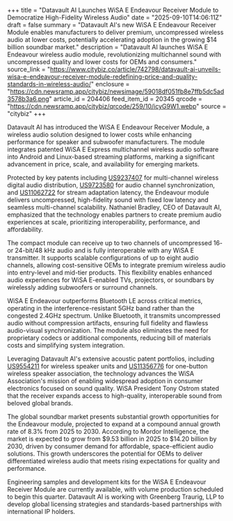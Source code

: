 +++
title = "Datavault AI Launches WiSA E Endeavour Receiver Module to Democratize High-Fidelity Wireless Audio"
date = "2025-09-10T14:06:11Z"
draft = false
summary = "Datavault AI's new WiSA E Endeavour Receiver Module enables manufacturers to deliver premium, uncompressed wireless audio at lower costs, potentially accelerating adoption in the growing $14 billion soundbar market."
description = "Datavault AI launches WiSA E Endeavour wireless audio module, revolutionizing multichannel sound with uncompressed quality and lower costs for OEMs and consumers."
source_link = "https://www.citybiz.co/article/742798/datavault-ai-unveils-wisa-e-endeavour-receiver-module-redefining-price-and-quality-standards-in-wireless-audio/"
enclosure = "https://cdn.newsramp.app/citybiz/newsimage/59018df051fb8e7ffb5dc5ad3578b3a6.png"
article_id = 204406
feed_item_id = 20345
qrcode = "https://cdn.newsramp.app/citybiz/qrcode/259/10/icyG9W1.webp"
source = "citybiz"
+++

<p>Datavault AI has introduced the WiSA E Endeavour Receiver Module, a wireless audio solution designed to lower costs while enhancing performance for speaker and subwoofer manufacturers. The module integrates patented WiSA E Express multichannel wireless audio software into Android and Linux-based streaming platforms, marking a significant advancement in price, scale, and availability for emerging markets.</p><p>Protected by key patents including <a href="https://patents.google.com/patent/US9237407" rel="nofollow" target="_blank">US9237407</a> for multi-channel wireless digital audio distribution, <a href="https://patents.google.com/patent/US9723580" rel="nofollow" target="_blank">US9723580</a> for audio channel synchronization, and <a href="https://patents.google.com/patent/US11062722" rel="nofollow" target="_blank">US11062722</a> for stream adaptation latency, the Endeavour module delivers uncompressed, high-fidelity sound with fixed low latency and seamless multi-channel scalability. Nathaniel Bradley, CEO of Datavault AI, emphasized that the technology enables partners to create premium audio experiences at scale, prioritizing interoperability, performance, and affordability.</p><p>The compact module can receive up to two channels of uncompressed 16- or 24-bit/48 kHz audio and is fully interoperable with any WiSA E transmitter. It supports scalable configurations of up to eight audio channels, allowing cost-sensitive OEMs to integrate premium wireless audio into entry-level and mid-tier products. This flexibility enables enhanced audio experiences for WiSA E-enabled TVs, projectors, or soundbars by wirelessly adding subwoofers or surround channels.</p><p>WiSA E Endeavour outperforms Bluetooth LE across critical metrics, operating in the interference-resistant 5GHz band rather than the congested 2.4GHz spectrum. Unlike Bluetooth, it transmits uncompressed audio without compression artifacts, ensuring full fidelity and flawless audio-visual synchronization. The module also eliminates the need for proprietary codecs or additional components, reducing bill of materials costs and simplifying system integration.</p><p>Leveraging Datavault AI's extensive acoustic patent portfolios, including <a href="https://patents.google.com/patent/US9554211" rel="nofollow" target="_blank">US9554211</a> for wireless speaker units and <a href="https://patents.google.com/patent/US11356776" rel="nofollow" target="_blank">US11356776</a> for one-button wireless speaker association, the technology advances the WiSA Association's mission of enabling widespread adoption in consumer electronics focused on sound quality. WiSA President Tony Ostrom stated that the receiver expands access to high-quality, interoperable sound from beloved global brands.</p><p>The global soundbar market presents substantial growth opportunities for the Endeavour module, projected to expand at a compound annual growth rate of 8.3% from 2025 to 2030. According to Mordor Intelligence, the market is expected to grow from $9.53 billion in 2025 to $14.20 billion by 2030, driven by consumer demand for affordable, space-efficient audio solutions. This growth underscores the potential for OEMs to deliver differentiated wireless audio that meets rising expectations for quality and performance.</p><p>Engineering samples and development kits for the WiSA E Endeavour Receiver Module are currently available, with volume production scheduled to begin this quarter. Datavault AI is working with Greenberg Traurig, LLP to develop global licensing strategies and standards-based partnerships with international IP holders.</p>